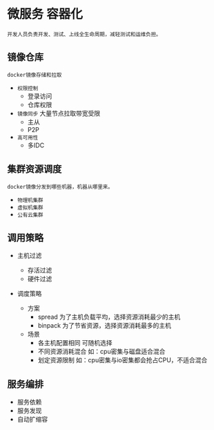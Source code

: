 # 微服务 容器化

    开发人员负责开发、测试、上线全生命周期，减轻测试和运维负担。

## 镜像仓库

    docker镜像存储和拉取

- `权限控制`
  - 登录访问
  - 仓库权限
- `镜像同步` 大量节点拉取带宽受限
  - 主从
  - P2P
- `高可用性`
  - 多IDC

## 集群资源调度

    docker镜像分发到哪些机器，机器从哪里来。

- `物理机集群`
- `虚拟机集群`
- `公有云集群`

## 调用策略

- 主机过滤
  - 存活过滤
  - 硬件过滤

- 调度策略
  - 方案
    - spread 为了主机负载平均，选择资源消耗最少的主机
    - binpack 为了节省资源，选择资源消耗最多的主机
  - 场景
    - 各主机配置相同 可随机选择
    - 不同资源消耗混合 如：cpu密集与磁盘适合混合
    - 划定资源限制 如：cpu密集与io密集都会抢占CPU，不适合混合

## 服务编排

- 服务依赖
- 服务发现
- 自动扩缩容
